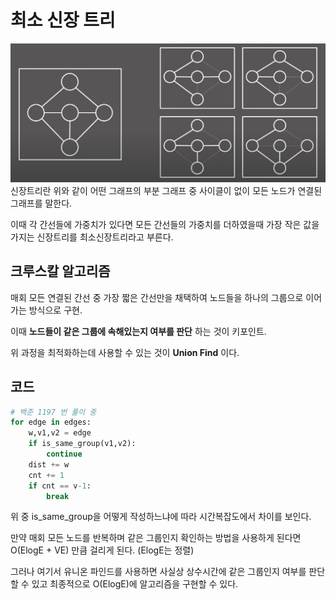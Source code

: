 # 최소 신장 트리  
![](../image/mst.png)
신장트리란 위와 같이 어떤 그래프의 부분 그래프 중 사이클이 없이 모든 노드가 연결된 그래프를 말한다.

이때 각 간선들에 가중치가 있다면 모든 간선들의 가중치를 더하였을때 가장 작은 값을 가지는 신장트리를 최소신장트리라고 부른다. 

## 크루스칼 알고리즘 
매회 모든 연결된 간선 중 가장 짧은 간선만을 채택하여 노드들을 하나의 그룹으로 이어가는 방식으로 구현. 

이때 __노드들이 같은 그룹에 속해있는지 여부를 판단__ 하는 것이 키포인트.

위 과정을 최적화하는데 사용할 수 있는 것이 __Union Find__ 이다.

## 코드 
```py
# 백준 1197 번 풀이 중
for edge in edges: 
    w,v1,v2 = edge
    if is_same_group(v1,v2):
        continue
    dist += w
    cnt += 1
    if cnt == v-1:
        break
```

위 중 is_same_group을 어떻게 작성하느냐에 따라 시간복잡도에서 차이를 보인다. 

만약 매회 모든 노드를 반복하며 같은 그룹인지 확인하는 방법을 사용하게 된다면 O(ElogE + VE) 만큼 걸리게 된다. (ElogE는 정렬)

그러나 여기서 유니온 파인드를 사용하면 사실상 상수시간에 같은 그룹인지 여부를 판단할 수 있고 최종적으로 O(ElogE)에 알고리즘을 구현할 수 있다.